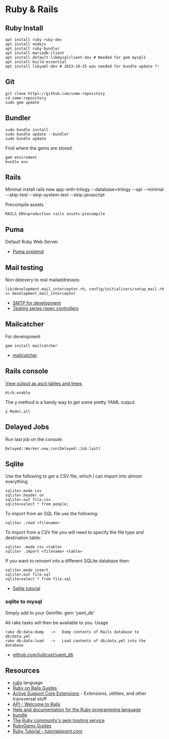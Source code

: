 # Ruby & Rails

## Ruby Install

    apt install ruby ruby-dev
    apt install nodejs
    apt install ruby-bundler
    apt install mariadb-client
    apt install default-libmysqlclient-dev # Needed for gem mysql2
    apt install build-essential
    apt install libyaml-dev # 2023-10-25 was needed for bundle update ?!

## Git

    git clone https://github.com/some-repository
    cd some-repository
    sudo gem update

## Bundler

    sudo bundle install
    sudo bundle update --bundler
    sudo bundle update

Find where the gems are stored.

    gem enviroment
    bundle env

## Rails

Minimal install
    rails new app-with-trilogy --database=trilogy --api --minimal --skip-test --skip-system-test --skip-javascript

Precompile assets

    RAILS_ENV=production rails assets:precompile

## Puma

Default Ruby Web Server

* [Puma systemd](https://github.com/puma/puma/blob/master/docs/systemd.md)

## Mail testing

Non delevery to real mailaddresses:

    lib/development_mail_interceptor.rb, config/initializers/setup_mail.rb => development_mail_interceptor

* [SMTP for development](http://everydayrails.com/2011/05/26/rails-smtp-development.html)
* [Testing series rspec controllers](http://everydayrails.com/2012/04/07/testing-series-rspec-controllers.html)

## Mailcatcher

For development

    gem install mailcatcher

* [mailcatcher](http://mailcatcher.me/)

## Rails console

[View output as ascii tables and trees](https://github.com/cldwalker/hirb/tree/master#readme)

    Hirb.enable

The y method is a handy way to get some pretty YAML output.

    y Model.all

## Delayed Jobs

Run last job on the console:

    Delayed::Worker.new.run(Delayed::Job.last)

## Sqlite

Use the following to get a CSV file, which I can import into almost everything

    sqlite>.mode csv
    sqlite>.header on
    sqlite>.out file.csv
    sqlite>select * from people;

To import from an SQL file use the following:

    sqlite> .read <filename>

To import from a CSV file you will need to specify the file type and destination table:

    sqlite> .mode csv <table>
    sqlite> .import <filename> <table>

If you want to reinsert into a different SQLite database then:

    sqlite>.mode insert
    sqlite>.out file.sql
    sqlite>select * from file.sql

* [Sqlite tutorial](http://souptonuts.sourceforge.net/readme_sqlite_tutorial.html)

### sqlite to mysql

Simply add to your Gemfile:
    gem 'yaml_db'

All rake tasks will then be available to you. Usage

    rake db:data:dump   ->   Dump contents of Rails database to db/data.yml
    rake db:data:load   ->   Load contents of db/data.yml into the database

* [github.com/ludicast/yaml_db](https://github.com/ludicast/yaml_db)


## Resources
* [ruby](http://www.ruby-lang.org/en/) language
* [Ruby on Rails Guides](http://guides.rubyonrails.org/)
 * [Active Support Core Extensions](https://guides.rubyonrails.org/active_support_core_extensions.html) - Extensions, utilities, and other transversal stuff
* [API - Welcome to Rails](http://api.rubyonrails.org)
* [Help and documentation for the Ruby programming language](http://www.ruby-doc.org)
* [bundle](http://gembundler.com/)
* [The Ruby community's gem hosting service](http://rubygems.org)
* [RubyGems Guides](http://guides.rubygems.org)
* [Ruby Tutorial - tutorialspoint.com](http://www.tutorialspoint.com/ruby/index.htm)
